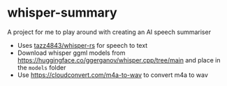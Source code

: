 # whisper-summary

A project for me to play around with creating an AI speech summariser

- Uses [tazz4843/whisper-rs](https://github.com/tazz4843/whisper-rs) for speech to text
- Download whisper ggml models from <https://huggingface.co/ggerganov/whisper.cpp/tree/main> and place in the `models` folder
- Use <https://cloudconvert.com/m4a-to-wav> to convert m4a to wav
